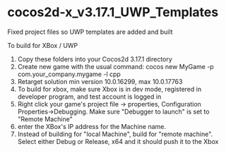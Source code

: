 # cocos2d-x_v3.17.1_UWP_Templates
Fixed project files so UWP templates are added and built

To build for XBox / UWP

1) Copy these folders into your Cocos2d 3.17.1 directory
2) Create new game with the usual command: cocos new MyGame -p com.your_company.mygame -l cpp
3) Retarget solution min version 10.0.16299, max 10.0.17763
4) To build for xbox, make sure Xbox is in dev mode, registered in developer program, and test account is logged in
5) Right click your game's project file -> properties, Configuration Properties->Debugging.  Make sure "Debugger to launch" is set to "Remote Machine"
6) enter the XBox's IP address for the Machine name.
7) Instead of building for "local Machine", build for "remote machine". Select either Debug or Release, x64 and it should push it to the Xbox

